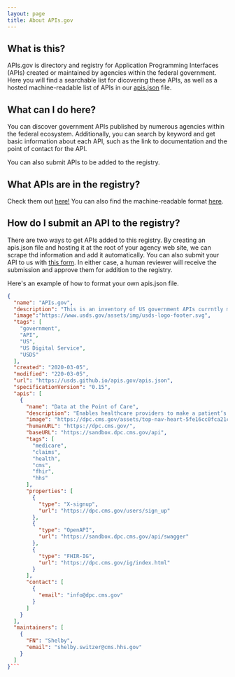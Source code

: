 ```yaml
---
layout: page
title: About APIs.gov
---
```


## What is this?
APIs.gov is directory and registry for Application Programming Interfaces (APIs) created or maintained by agencies within the federal government. Here you will find a searchable list for dicovering these APIs, as well as a hosted machine-readable list of APIs in our <a href="/apis.json">apis.json</a> file.

## What can I do here?
You can discover government APIs published by numerous agencies within the federal ecosystem. Additionally, you can search by keyword and get basic information about each API, such as the link to documentation and the point of contact for the API.

You can also submit APIs to be added to the registry.

## What APIs are in the registry?
Check them out <a href="/apis.gov/">here!</a> You can also find the machine-readable format <a href="/apis.json">here</a>.

## How do I submit an API to the registry?
There are two ways to get APIs added to this registry. By creating an apis.json file and hosting it at the root of your agency web site, we can scrape thd information and add it automatically. You can also submit your API to us with <a href="https://usds.github.io/apis.gov/submit.html">this form</a>. In either case, a human reviewer will receive the submission and approve them for addition to the registry.

Here's an example of how to format your own apis.json file.
```json
{
  "name": "APIs.gov",
  "description": "This is an inventory of US government APIs currntly maintained by the US Digital Service.",
  "image":"https://www.usds.gov/assets/img/usds-logo-footer.svg",
  "tags": [
    "government",
    "API",
    "US",
    "US Digital Service",
    "USDS"
  ],
  "created": "2020-03-05",
  "modified": "220-03-05",
  "url": "https://usds.github.io/apis.gov/apis.json",
  "specificationVersion": "0.15",
  "apis": [
    {
      "name": "Data at the Point of Care",
      "description": "Enables healthcare providers to make a patient’s Medicare claims data available to the provider for a patient’s treatment needs.",
      "image": "https://dpc.cms.gov/assets/top-nav-heart-5fe16cc0fca21cb303b25f95b38070b7d93f452f09e9892eec874353a4482988.svg",
      "humanURL": "https://dpc.cms.gov/",
      "baseURL": "https://sandbox.dpc.cms.gov/api",
      "tags": [
        "medicare",
        "claims",
        "health",
        "cms",
        "fhir",
        "hhs"
      ],
      "properties": [
        {
          "type": "X-signup",
          "url": "https://dpc.cms.gov/users/sign_up"
        },
        {
          "type": "OpenAPI",
          "url": "https://sandbox.dpc.cms.gov/api/swagger"
        },
        {
          "type": "FHIR-IG",
          "url": "https://dpc.cms.gov/ig/index.html"
        }
      ],
      "contact": [
        {
          "email": "info@dpc.cms.gov"
        }
      ]
    }
  ],
  "maintainers": [
    {
      "FN": "Shelby",
      "email": "shelby.switzer@cms.hhs.gov"
    }
  ]
}```
